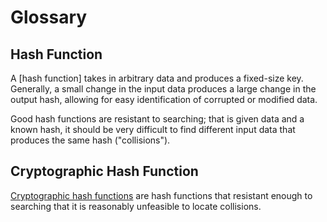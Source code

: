 # Glossary

## Hash Function

A \[hash function\] takes in arbitrary data and produces a fixed-size key. Generally, a small change
in the input data produces a large change in the output hash, allowing for easy identification of
corrupted or modified data.

Good hash functions are resistant to searching; that is given data and a known hash, it should be
very difficult to find different input data that produces the same hash ("collisions").

## Cryptographic Hash Function <!--sort:ignore-->

[Cryptographic hash functions] are hash functions that resistant enough to searching that it is
reasonably unfeasible to locate collisions.

[cryptographic hash functions]: https://en.wikipedia.org/wiki/Cryptographic_hash_function
